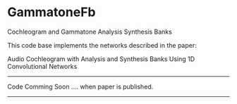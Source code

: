 # GammatoneFb
 Cochleogram and Gammatone Analysis Synthesis Banks

This code base implements the networks described in the paper: 

Audio Cochleogram with Analysis and Synthesis Banks Using 1D Convolutional Networks

******************************************************************
Code Comming Soon .... when paper is published.
******************************************************************
